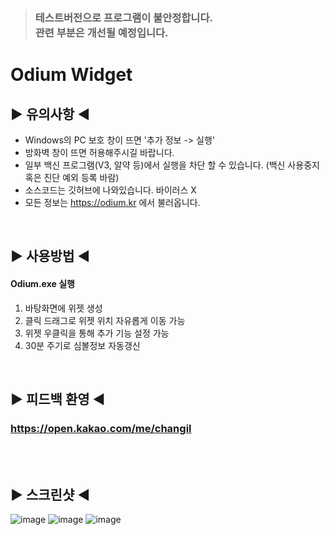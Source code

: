> ### 테스트버전으로 프로그램이 불안정합니다. <br>관련 부분은 개선될 예정입니다.<br>

# Odium Widget

## ▶ 유의사항 ◀
- Windows의 PC 보호 창이 뜨면 '추가 정보 -> 실행'
- 방화벽 창이 뜨면 허용해주시길 바랍니다.
- 일부 백신 프로그램(V3, 알약 등)에서 실행을 차단 할 수 있습니다. (백신 사용중지 혹은 진단 예외 등록 바람)
- 소스코드는 깃허브에 나와있습니다. 바이러스 X
- 모든 정보는 https://odium.kr 에서 불러옵니다.
<br>

## ▶ 사용방법 ◀

#### Odium.exe 실행
1. 바탕화면에 위젯 생성
2. 클릭 드래그로 위젯 위치 자유롭게 이동 가능
3. 위젯 우클릭을 통해 추가 기능 설정 가능
4. 30분 주기로 심볼정보 자동갱신
<br>


## ▶ 피드백 환영 ◀

### https://open.kakao.com/me/changil

<br>
<br>

## ▶ 스크린샷 ◀

![image](https://user-images.githubusercontent.com/74040890/209277289-df0bdd72-3709-4431-8fa1-d08fb7fc9955.png)
![image](https://user-images.githubusercontent.com/74040890/209277333-f6654853-71f1-4ac3-8e8f-f24add9d3ecf.png)
![image](https://user-images.githubusercontent.com/74040890/209277367-78574686-cf1a-4f16-b3e3-df25e0181913.png)


